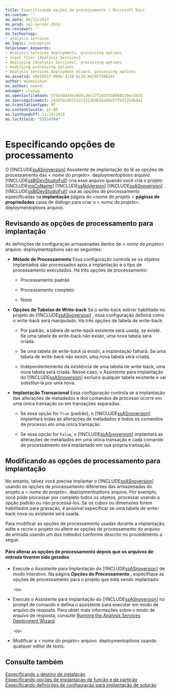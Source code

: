 ```yaml
---
title: Especificando opções de processamento | Microsoft Docs
ms.custom: ''
ms.date: 06/13/2017
ms.prod: sql-server-2014
ms.reviewer: ''
ms.technology:
- analysis-services
ms.topic: conceptual
helpviewer_keywords:
- Analysis Services deployments, processing options
- input files [Analysis Services]
- deploying [Analysis Services], processing options
- modifying processing options
- Analysis Services Deployment Wizard, processing options
ms.assetid: e9e50817-908e-4210-bc3d-8e2957568241
author: minewiskan
ms.author: owend
manager: craigg
ms.openlocfilehash: 5f5b58434e16d5c3bc17f2d37430d60539ac5bfd
ms.sourcegitcommit: 2429fbcdb751211313bd655a4825ffb33354bda3
ms.translationtype: MT
ms.contentlocale: pt-BR
ms.lasthandoff: 11/28/2018
ms.locfileid: "52514784"
---
```

# <a name="specifying-processing-options"></a>Especificando opções de processamento
  O [!INCLUDE[ssASnoversion](../../includes/ssasnoversion-md.md)] Assistente de implantação do lê as opções de processamento das \< *nome do projeto*>. deploymentoptions arquivo. [!INCLUDE[ssBIDevStudioFull](../../includes/ssbidevstudiofull-md.md)] cria esse arquivo quando você cria o projeto [!INCLUDE[msCoName](../../includes/msconame-md.md)] [!INCLUDE[ssNoVersion](../../includes/ssnoversion-md.md)] [!INCLUDE[ssASnoversion](../../includes/ssasnoversion-md.md)] . [!INCLUDE[ssBIDevStudioFull](../../includes/ssbidevstudiofull-md.md)] usa as opções de processamento especificadas na **implantação** página do  *\<nome do projeto >* **páginas de propriedades** caixa de diálogo para criar o \< *nome do projeto*>. deploymentoptions arquivo.  
  
## <a name="reviewing-the-processing-options-for-deployment"></a>Revisando as opções de processamento para implantação  
 As definições de configuração armazenadas dentro de \< *nome do projeto*> arquivo. deploymentoptions são as seguintes:  
  
-   **Método de Processamento** Essa configuração controla se os objetos implantados são processados após a implantação e o tipo de processamento executados. Há três opções de processamento:  
  
    -   Processamento padrão  
  
    -   Processamento completo  
  
    -   None  
  
-   **Opções de Tabelas de Write-back** Se o write-back estiver habilitado no projeto do [!INCLUDE[ssASnoversion](../../includes/ssasnoversion-md.md)] , essa configuração definirá como o write-back será manipulado. Há três opções de tabela de write-back:  
  
    -   Por padrão, a tabela de write-back existente será usada, se existir. Se uma tabela de write-back não existir, uma nova tabela será criada.  
  
    -   Se uma tabela de write-back já existir, a implantação falhará. Se uma tabela de write-back não existir, uma nova tabela será criada.  
  
    -   Independentemente da existência de uma tabela de write-back, uma nova tabela será criada. Nesse caso, o Assistente para Implantação do [!INCLUDE[ssASnoversion](../../includes/ssasnoversion-md.md)] excluirá qualquer tabela existente e vai substituí-la por uma nova.  
  
-   **Implantação Transacional** Essa configuração controla se a implantação das alterações de metadados e dos comandos de processo ocorre em uma única transação ou em transações separadas.  
  
    -   Se essa opção for `True` (padrão), o [!INCLUDE[ssASnoversion](../../includes/ssasnoversion-md.md)] implantará todas as alterações de metadados e todos os comandos de processo em uma única transação.  
  
    -   Se essa opção for `False`, o [!INCLUDE[ssASnoversion](../../includes/ssasnoversion-md.md)] implantará as alterações de metadados em uma única transação e cada comando de processamento será implantado em sua própria transação.  
  
## <a name="modifying-the-processing-options-for-deployment"></a>Modificando as opções de processamento para implantação  
 No entanto, talvez você precise implantar o [!INCLUDE[ssASnoversion](../../includes/ssasnoversion-md.md)] usando as opções de processamento diferentes das armazenadas do projeto a \< *nome do projeto*>. deploymentoptions arquivo. Por exemplo, você pode processar por completo todos os objetos, processar usando a opção padrão ou não processá-los. Se os cubos ou dimensões forem habilitados para gravação, é possível especificar se uma tabela de write-back nova ou existente será usada.  
  
 Para modificar as opções de processamento usadas durante a implantação, edite e recrie o projeto ou altere as opções de processamento do arquivo de entrada usando um dos métodos conforme descrito no procedimento a seguir.  
  
#### <a name="to-change-processing-options-after-the-input-files-have-been-generated"></a>Para alterar as opções de processamento depois que os arquivos de entrada tiverem sido gerados  
  
-   Execute o Assistente para Implantação do [!INCLUDE[ssASnoversion](../../includes/ssasnoversion-md.md)] de modo interativo. Na página **Opções de Processamento** , especifique as opções de processamento para o projeto que está sendo implantado.  
  
     -ou-  
  
-   Execute o Assistente para Implantação do [!INCLUDE[ssASnoversion](../../includes/ssasnoversion-md.md)] no prompt de comando e defina o assistente para executar em modo de arquivo de resposta. Para obter mais informações sobre o modo de arquivo de resposta, consulte [Running the Analysis Services Deployment Wizard](running-the-analysis-services-deployment-wizard.md).  
  
     -ou-  
  
-   Modificar a \< *nome do projeto*> arquivo. deploymentoptions usando qualquer editor de texto.  
  
## <a name="see-also"></a>Consulte também  
 [Especificando o destino de instalação](deployment-script-files-specifying-the-installation-target.md)   
 [Especificando opções de implantação de função e de partição](deployment-script-files-partition-and-role-deployment-options.md)   
 [Especificando definições de configuração para implantação de solução](deployment-script-files-solution-deployment-config-settings.md)  
  
  
